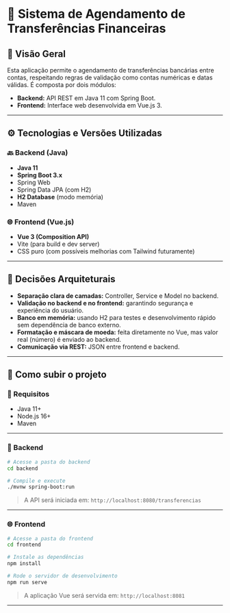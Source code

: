 
# 🏦 Sistema de Agendamento de Transferências Financeiras

## 📌 Visão Geral

Esta aplicação permite o agendamento de transferências bancárias entre contas, respeitando regras de validação como contas numéricas e datas válidas. É composta por dois módulos:

- **Backend:** API REST em Java 11 com Spring Boot.
- **Frontend:** Interface web desenvolvida em Vue.js 3.

---

## ⚙️ Tecnologias e Versões Utilizadas

### 🔙 Backend (Java)
- **Java 11**
- **Spring Boot 3.x**
- Spring Web
- Spring Data JPA (com H2)
- **H2 Database** (modo memória)
- Maven

### 🌐 Frontend (Vue.js)
- **Vue 3 (Composition API)**
- Vite (para build e dev server)
- CSS puro (com possíveis melhorias com Tailwind futuramente)

---

## 🧱 Decisões Arquiteturais

- **Separação clara de camadas:** Controller, Service e Model no backend.
- **Validação no backend e no frontend:** garantindo segurança e experiência do usuário.
- **Banco em memória:** usando H2 para testes e desenvolvimento rápido sem dependência de banco externo.
- **Formatação e máscara de moeda:** feita diretamente no Vue, mas valor real (número) é enviado ao backend.
- **Comunicação via REST:** JSON entre frontend e backend.

---

## 🚀 Como subir o projeto

### 📁 Requisitos
- Java 11+
- Node.js 16+
- Maven

---

### 🧪 Backend

```bash
# Acesse a pasta do backend
cd backend

# Compile e execute
./mvnw spring-boot:run
```

> A API será iniciada em: `http://localhost:8080/transferencias`

---

### 🌐 Frontend

```bash
# Acesse a pasta do frontend
cd frontend

# Instale as dependências
npm install

# Rode o servidor de desenvolvimento
npm run serve
```

> A aplicação Vue será servida em: `http://localhost:8081`

---


